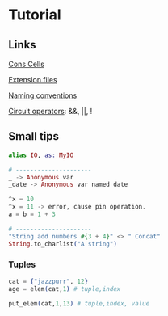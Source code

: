 # Tutorial

## Links

[Cons Cells](https://www.gnu.org/software/emacs/manual/html_node/elisp/Cons-Cell-Type.html#:~:text=A%20cons%20cell%20is%20an,and%20likewise%20for%20the%20CDR.)

[Extension files](https://stackoverflow.com/questions/36292620/elixir-when-to-use-ex-and-when-exs-files)

[Naming conventions](https://hexdocs.pm/elixir/main/naming-conventions.html#:~:text=Functions%20that%20return%20a%20boolean%20are%20named%20with%20a%20trailing%20question%20mark.&text=However%2C%20functions%20that%20return%20booleans,follow%20another%20convention%2C%20described%20next.)

[Circuit operators](https://blog.tentamen.eu/elixir-short-circuit-operators/): &&, ||, !

## Small tips

```elixir
alias IO, as: MyIO

# ---------------------
_ -> Anonymous var
_date -> Anonymous var named date

^x = 10
^x = 11 -> error, cause pin operation.
a = b = 1 + 3

# ---------------------
"String add numbers #{3 + 4}" <> " Concat"
String.to_charlist("A string")
```

### Tuples

```elixir
cat = {"jazzpurr", 12}
age = elem(cat,1) # tuple,index

put_elem(cat,1,13) # tuple,index, value
```
